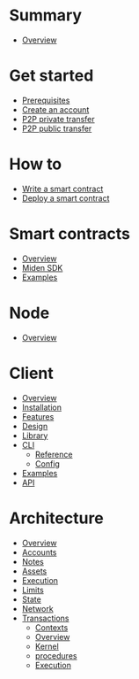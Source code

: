 # Summary

- [Overview](miden-base/index.md)

# Get started

- [Prerequisites](miden-client/get-started/prerequisites.md)
- [Create an account](miden-client/get-started/create-account.md)
- [P2P private transfer](miden-client/get-started/p2p-private.md)
- [P2P public transfer](miden-client/get-started/p2p-public.md)

# How to

- [Write a smart contract]()
- [Deploy a smart contract]()

# Smart contracts

- [Overview]()
- [Miden SDK]()
- [Examples]()

# Node

- [Overview](miden-node/index.md)
 
# Client
 
- [Overview](miden-client/index.md)
- [Installation](miden-client/install-and-run.md)
- [Features](miden-client/features.md)
- [Design](miden-client/design.md)
- [Library](miden-client/library.md)
- [CLI]()
    * [Reference](miden-client/cli-reference.md)
    * [Config](miden-client/cli-config.md)
- [Examples](miden-client/examples.md)
- [API](miden-client/api-docs.md)

# Architecture

- [Overview](miden-base/architecture/overview.md)
- [Accounts](miden-base/architecture/accounts.md)
- [Notes](miden-base/architecture/notes.md)
- [Assets](miden-base/architecture/assets.md)
- [Execution](miden-base/architecture/execution.md)
- [Limits](miden-base/architecture/limits.md)
- [State](miden-base/architecture/state.md)
- [Network](miden-base/network/network.md)
- [Transactions]()
    * [Contexts](miden-base/architecture/transactions/contexts.md)
    * [Overview](miden-base/architecture/transactions/overview.md)
    * [Kernel](miden-base/architecture/transactions/kernel.md)
    * [procedures](miden-base/architecture/transactions/procedures.md)
    * [Execution](miden-base/architecture/transactions/execution.md)
